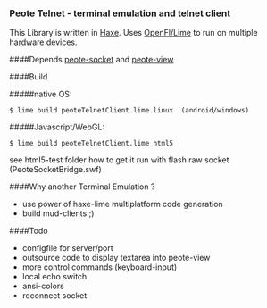 ### Peote Telnet - terminal emulation and telnet client

This Library is written in [Haxe](http://haxe.org). Uses [OpenFl/Lime](http://www.openfl.org/documentation/setup/install-haxe/)
to run on multiple hardware devices.


####Depends
[peote-socket](https://github.com/maitag/peote-socket) and [peote-view](https://github.com/maitag/peote-view)


####Build

#####native OS:

`$ lime build peoteTelnetClient.lime linux  (android/windows)`



#####Javascript/WebGL:

`$ lime build peoteTelnetClient.lime html5`

see html5-test folder how to get it run with flash raw socket (PeoteSocketBridge.swf)

####Why another Terminal Emulation ?

- use power of haxe-lime multiplatform code generation
- build mud-clients ;)

####Todo

- configfile for server/port
- outsource code to display textarea into peote-view
- more control commands (keyboard-input)
- local echo switch
- ansi-colors
- reconnect socket